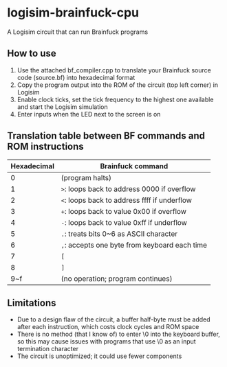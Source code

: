 # logisim-brainfuck-cpu
A Logisim circuit that can run Brainfuck programs

## How to use
1. Use the attached bf_compiler.cpp to translate your Brainfuck source code (source.bf) into hexadecimal format
2. Copy the program output into the ROM of the circuit (top left corner) in Logisim
3. Enable clock ticks, set the tick frequency to the highest one available and start the Logisim simulation
4. Enter inputs when the LED next to the screen is on

## Translation table between BF commands and ROM instructions
| Hexadecimal | Brainfuck command                              |
| ----------- | ---------------------------------------------- |
| 0           | (program halts)                                |
| 1           | `>`: loops back to address 0000 if overflow    |
| 2           | `<`: loops back to address ffff if underflow   |
| 3           | `+`: loops back to value 0x00 if overflow      |
| 4           | `-`: loops back to value 0xff if underflow     |
| 5           | `.`: treats bits 0~6 as ASCII character        |
| 6           | `,`: accepts one byte from keyboard each time  |
| 7           | `[`                                            |
| 8           | `]`                                            |
| 9~f         | (no operation; program continues)              |

## Limitations
- Due to a design flaw of the circuit, a buffer half-byte must be added after each instruction, which costs clock cycles and ROM space
- There is no method (that I know of) to enter \0 into the keyboard buffer, so this may cause issues with programs that use \0 as an input termination character
- The circuit is unoptimized; it could use fewer components
